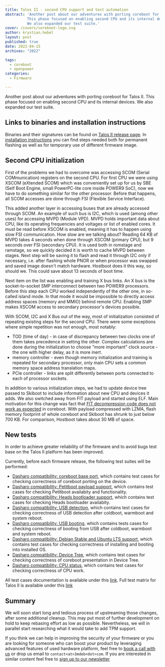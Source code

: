```yaml
---
title: Talos II - second CPU support and test automation
abstract: 'Another post about our adventures with porting coreboot for Talos II.
          This phase focused on enabling second CPU and its internal devices.
          We also expanded our test suite.'
cover: /covers/coreboot-logo.svg
author: krystian.hebel
layout: post
published: true
date: 2022-04-15
archives: "2022"

tags:
  - coreboot
  - openpower
categories:
  - Firmware

---
```


Another post about our adventures with porting coreboot for Talos II. This phase
focused on enabling second CPU and its internal devices. We also expanded our
test suite.

## Links to binaries and installation instructions

Binaries and their signatures can be found on
[Talos II release page](https://docs.dasharo.com/variants/talos_2/releases/). In
[installation instructions](https://docs.dasharo.com/variants/talos_2/initial-deployment/)
you can find steps needed both for permanent flashing as well as for temporary
use of different firmware image.

## Second CPU initialization

First of the problems we had to overcome was accessing SCOM (Serial
COMmunication) registers on the second CPU. For first CPU we were using XSCOM
(eXtended SCOM) which was conveniently set up for us by SBE (Self Boot Engine,
small PowerPC-lite core inside POWER9 SoC), now we have to do something similar
for the other processor. Before that happens, all SCOM accesses are done through
FSI (Flexible Service Interface).

This added another layer in accessing buses that are already accessed through
SCOM. An example of such bus is I2C, which is used (among other uses) for
accessing MVPD (Module VPD). MVPD holds important data about CPU, like its
operating frequencies and voltages or list of enabled cores. It must be read
before XSCOM is enabled, meaning it has to happen using slow FSI communication.
How slow are we talking about? Reading 64 KB of MVPD takes 4 seconds when done
through XSCOM (primary CPU), but 9 seconds over FSI (secondary CPU). It is used
both in romstage and ramstage, so we quickly decided it is worth to cache MVPD
between stages. Next step will be saving it to flash and read it through I2C
only if necessary, i.e. after flashing whole PNOR or when processor was swapped
and saved image doesn't match hardware. Hostboot does it this way, so should we.
This could save about 13 seconds of boot time.

Next item on the list was enabling and training X bus links. An X bus is the
socket-to-socket SMP interconnect between two POWER9 processors. Before this
step each CPU worked independently of the other one, in so-called island mode.
In that mode it would be impossible to directly access address spaces (memory
and MMIO) behind remote CPU. Enabling SMP makes XSCOM access to secondary
processor's devices possible.

With SCOM, I2C and X Bus out of the way, most of initialization consisted of
repeating existing steps for the second CPU. There were some exceptions where
simple repetition was not enough, most notably:

- TOD (time of day) - in case of discrepancy between two clocks one of them
  takes precedence in setting the other. Complex calculations are done during
  the initialization to choose "more important" clock source - the one with
  higher delay, as it is more inert.
- memory controller - even though memory initialization and training is repeated
  for secondary processor, only main CPU sets a common memory space address
  translation maps.
- PCIe controller - links are split differently between ports connected to each
  of processor sockets.

In addition to various initialization steps, we had to update device tree passed
to Skiboot to include information about new CPU and devices it adds. We also
switched away from FIT payload and started using ELF. Main motivation for this
change was fact that
[FIT decompression code does not work as expected](https://mail.coreboot.org/hyperkitty/list/coreboot@coreboot.org/thread/6EZWU7YPUJE564GNCV7U32IXWPFTV7FB/)
in coreboot. With payload compressed with LZMA, flash memory footprint of whole
coreboot and Skiboot has shrunk to just below 700 KB. For comparison, Hostboot
takes about 30 MB of space.

## New tests

In order to achieve greater reliability of the firmware and to avoid bugs test
base on the Talos II platform has been improved.

Currently, before each firmware release, the following test suites will be
performed:

- [Dasharo compatibility: coreboot base port][cbp], which contains test cases
  for checking correctness of coreboot porting on the device.
- [Dasharo compatibility: Petitboot payload support][pbt], which contains test
  cases for checking Petitboot availabity and functionality.
- [Dasharo compatibility: Heads bootloader support][hds], which contains test
  cases for checking Heads bootloader availabity.
- [Dasharo compatibility: USB detection][usb], which contains test cases for
  checking correctness of USB detection after coldboot, warmboot and system
  reboot.
- [Dasharo compatibility: USB booting][ubb], which contains tests cases for
  checking correctness of booting from USB after coldboot, warmboot and system
  reboot.
- [Dasharo compatibility: Debian Stable and Ubuntu LTS support][lbt], which
  contains test cases for checking correctness of installing and booting into
  installed OS.
- [Dasharo compatibility: Device Tree][dvt], which contains test cases for
  checking correctness of coreboot presentation in Device Tree.
- [Dasharo compatibility: CPU status][cpu], which contains test cases for
  checking correctness of CPU work.

All test cases documentation is available under this [link][tests]. Full test
matrix for Talos II is available under this [link][matrix]

## Summary

We will soon start long and tedious process of upstreaming those changes, after
some additional cleanup. This may put most of further development on hold to
keep rebasing effort as low as possible. Nevertheless, we will in parallel start
researching what it would take to add TPM support.

If you think we can help in improving the security of your firmware or you are
looking for someone who can boost your product by leveraging advanced features
of used hardware platform, feel free to [book a call with
us](https://cloud.3mdeb.com/index.php/apps/calendar/appointment/n7T65toSaD9t) or
drop us email to `contact<at>3mdeb<dot>com`. If you are interested in similar
content feel free to [sign up to our
newsletter](https://3mdeb.com/subscribe/3mdeb_newsletter.html)

[cbp]: https://docs.dasharo.com/unified-test-documentation/dasharo-compatibility/100-coreboot-base-port/
[cpu]: https://docs.dasharo.com/unified-test-documentation/dasharo-compatibility/31T-cpu-status/
[dvt]: https://docs.dasharo.com/unified-test-documentation/dasharo-compatibility/31W-device-tree/
[hds]: https://docs.dasharo.com/unified-test-documentation/dasharo-compatibility/31U-heads-bootloader-support/
[lbt]: https://docs.dasharo.com/unified-test-documentation/dasharo-compatibility/308-debian-stable-and-ubuntu-lts-support/
[matrix]: https://docs.dasharo.com/variants/talos_2/test-matrix/
[pbt]: https://docs.dasharo.com/unified-test-documentation/dasharo-compatibility/31V-petitboot-payload-support/
[tests]: https://docs.dasharo.com/unified-test-documentation/overview/
[ubb]: https://docs.dasharo.com/unified-test-documentation/dasharo-compatibility/31N-usb-boot/
[usb]: https://docs.dasharo.com/unified-test-documentation/dasharo-compatibility/31O-usb-detect/
